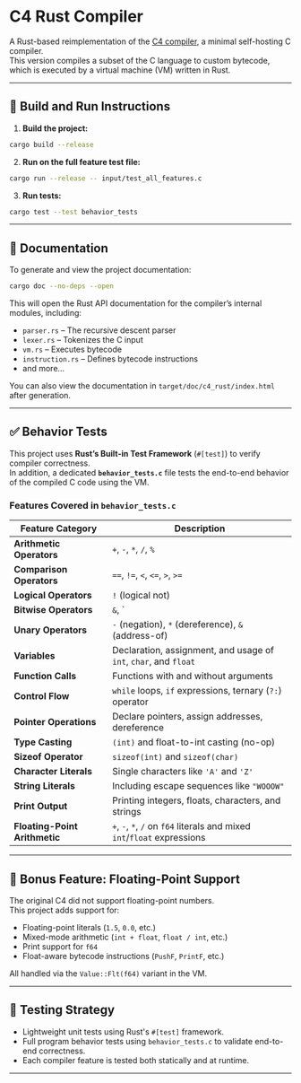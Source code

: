 # C4 Rust Compiler

A Rust-based reimplementation of the [C4 compiler](https://github.com/rswier/c4), a minimal self-hosting C compiler.  
This version compiles a subset of the C language to custom bytecode, which is executed by a virtual machine (VM) written in Rust.

---

## 🔧 Build and Run Instructions

1. **Build the project:**

```bash
cargo build --release
```

2. **Run on the full feature test file:**

```bash
cargo run --release -- input/test_all_features.c
```

3. **Run tests:**

```bash
cargo test --test behavior_tests
```

---

## 📘 Documentation

To generate and view the project documentation:

```bash
cargo doc --no-deps --open
```

This will open the Rust API documentation for the compiler’s internal modules, including:

- `parser.rs` – The recursive descent parser
- `lexer.rs` – Tokenizes the C input
- `vm.rs` – Executes bytecode
- `instruction.rs` – Defines bytecode instructions
- and more...

You can also view the documentation in `target/doc/c4_rust/index.html` after generation.

---

## ✅ Behavior Tests

This project uses **Rust’s Built-in Test Framework** (`#[test]`) to verify compiler correctness.  
In addition, a dedicated **`behavior_tests.c`** file tests the end-to-end behavior of the compiled C code using the VM.

### Features Covered in `behavior_tests.c`

| Feature Category             | Description                                                                 |
|-----------------------------|-----------------------------------------------------------------------------|
| **Arithmetic Operators**     | `+`, `-`, `*`, `/`, `%`                                                     |
| **Comparison Operators**     | `==`, `!=`, `<`, `<=`, `>`, `>=`                                            |
| **Logical Operators**        | `!` (logical not)                                                           |
| **Bitwise Operators**        | `&`, `|`, `^` (XOR), `<<`, `>>`                                             |
| **Unary Operators**          | `-` (negation), `*` (dereference), `&` (address-of)                         |
| **Variables**                | Declaration, assignment, and usage of `int`, `char`, and `float`            |
| **Function Calls**           | Functions with and without arguments                                        |
| **Control Flow**             | `while` loops, `if` expressions, ternary (`?:`) operator                    |
| **Pointer Operations**       | Declare pointers, assign addresses, dereference                            |
| **Type Casting**             | `(int)` and float-to-int casting (no-op)                                    |
| **Sizeof Operator**          | `sizeof(int)` and `sizeof(char)`                                           |
| **Character Literals**       | Single characters like `'A'` and `'Z'`                                     |
| **String Literals**          | Including escape sequences like `"WOOOW"`                                     |
| **Print Output**             | Printing integers, floats, characters, and strings                         |
| **Floating-Point Arithmetic**| `+`, `-`, `*`, `/` on `f64` literals and mixed `int`/`float` expressions    |

---

## 🚀 Bonus Feature: Floating-Point Support

The original C4 did not support floating-point numbers.  
This project adds support for:

- Floating-point literals (`1.5`, `0.0`, etc.)
- Mixed-mode arithmetic (`int + float`, `float / int`, etc.)
- Print support for `f64`
- Float-aware bytecode instructions (`PushF`, `PrintF`, etc.)

All handled via the `Value::Flt(f64)` variant in the VM.

---

## 🧪 Testing Strategy

- Lightweight unit tests using Rust's `#[test]` framework.
- Full program behavior tests using `behavior_tests.c` to validate end-to-end correctness.
- Each compiler feature is tested both statically and at runtime.

---
